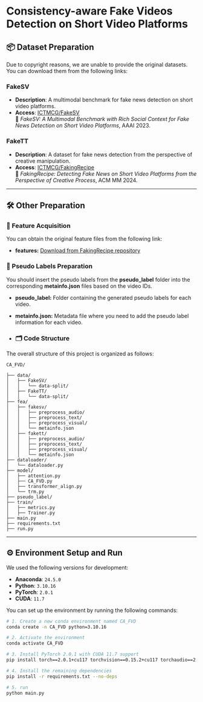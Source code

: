 # Consistency-aware Fake Videos Detection on Short Video Platforms


## 📦 Dataset Preparation

Due to copyright reasons, we are unable to provide the original datasets.  You can download them from the following links:

### FakeSV

- **Description**: A multimodal benchmark for fake news detection on short video platforms.
- **Access**: [ICTMCG/FakeSV](https://github.com/ICTMCG/FakeSV)  
  📄 *FakeSV: A Multimodal Benchmark with Rich Social Context for Fake News Detection on Short Video Platforms*, AAAI 2023.

### FakeTT

- **Description**: A dataset for fake news detection from the perspective of creative manipulation.
- **Access**: [ICTMCG/FakingRecipe](https://github.com/ICTMCG/FakingRecipe)  
  📄 *FakingRecipe: Detecting Fake News on Short Video Platforms from the Perspective of Creative Process*, ACM MM 2024.

---

## 🛠️ Other Preparation

### 📂 Feature Acquisition

You can obtain the original feature files from the following link:

- **features:** [Download from FakingRecipe repository](https://github.com/ICTMCG/FakingRecipe)


### 📝 Pseudo Labels Preparation

You should insert the pseudo labels from the **pseudo_label** folder into the corresponding **metainfo.json** files based on the video IDs.

- **pseudo_label:** Folder containing the generated pseudo labels for each video.
- **metainfo.json:** Metadata file where you need to add the pseudo label information for each video.


- ### 🗂️ Code Structure

The overall structure of this project is organized as follows:

```text
CA_FVD/

├── data/
│   ├── FakeSV/
│   │   └── data-split/             
│   ├── FakeTT/
│   │   └── data-split/            
├── fea/                            
│   ├── fakesv/
│   │   ├── preprocess_audio/        
│   │   ├── preprocess_text/         
│   │   ├── preprocess_visual/      
│   │   └── metainfo.json
│   ├── fakett/
│   │   ├── preprocess_audio/
│   │   ├── preprocess_text/
│   │   ├── preprocess_visual/
│   │   └── metainfo.json
├── dataloader/
│   └── dataloader.py             
├── model/
│   ├── attention.py             
│   ├── CA_FVD.py                   
│   ├── transformer_align.py        
│   └── trm.py                      
├── pseudo_label/            
├── train/
│   ├── metrics.py                  
│   ├── Trainer.py               
├── main.py                     
├── requirements.txt               
├── run.py                          
```

---

## ⚙️ Environment Setup and Run

We used the following versions for development:  
- **Anaconda**: `24.5.0`  
- **Python**: `3.10.16`  
- **PyTorch**: `2.0.1`  
- **CUDA**: `11.7`

You can set up the environment by running the following commands:

```bash
# 1. Create a new conda environment named CA_FVD
conda create -n CA_FVD python=3.10.16

# 2. Activate the environment
conda activate CA_FVD

# 3. Install PyTorch 2.0.1 with CUDA 11.7 support
pip install torch==2.0.1+cu117 torchvision==0.15.2+cu117 torchaudio==2.0.2+cu117 --extra-index-url https://download.pytorch.org/whl/cu117

# 4. Install the remaining dependencies
pip install -r requirements.txt --no-deps

# 5. run
python main.py

